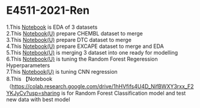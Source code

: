 # E4511-2021-Ren
1.This [Notebook](https://colab.research.google.com/drive/1qhnFCGsdnOZ9cfDJY3fUkJNm3-12oLbC?usp=sharing) is EDA of 3 datasets <br /> 
2.This [Notebook(U)](https://colab.research.google.com/drive/1vB8OBx60rAyg9Q6L34FbkbLoiMaUXx8H?usp=sharing) prepare CHEMBL dataset to merge <br /> 
3.This [Notebook(U)](https://colab.research.google.com/drive/16vW-0V91X08zeGekWWTe5Er0ScbwGt6A?usp=sharing) prepare DTC dataset to merge <br /> 
4.This [Notebook(U)](https://colab.research.google.com/drive/1vzQV8Xhg1e9VhZKb1ke512sc6Ul2_vYw?usp=sharing) prepare EXCAPE dataset to merge and EDA <br /> 
5.This [Notebook(U)](https://colab.research.google.com/drive/1e54ZHmVHBvX6LDaC1ZZSpLZXtjNywTfv?usp=sharing) is merging 3 dataset into one ready for modelling <br /> 
6.This [Notebook(U)](https://colab.research.google.com/drive/1e54ZHmVHBvX6LDaC1ZZSpLZXtjNywTfv?usp=sharing) is tuning the Random Forest Regeression Hyperparameters <br /> 
7.This [Notebook(U)](https://colab.research.google.com/drive/1wtTIgG5ywQCm7y7bIVZHL0ZuSdUZ_S2Z?usp=sharing) is tuning CNN regression <br /> 
8.This 【Notebook（https://colab.research.google.com/drive/1hHVfifs4U4D_NifBWXY3rxx_F2YKJyCv?usp=sharing is for Random Forest Classification model and test new data with best model <br /> 
